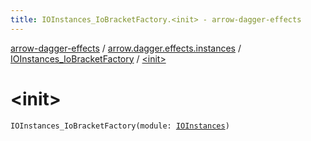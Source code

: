 ```yaml
---
title: IOInstances_IoBracketFactory.<init> - arrow-dagger-effects
---
```


[arrow-dagger-effects](../../index.html) / [arrow.dagger.effects.instances](../index.html) / [IOInstances_IoBracketFactory](index.html) / [&lt;init&gt;](./-init-.html)

# &lt;init&gt;

`IOInstances_IoBracketFactory(module: `[`IOInstances`](../-i-o-instances/index.html)`)`